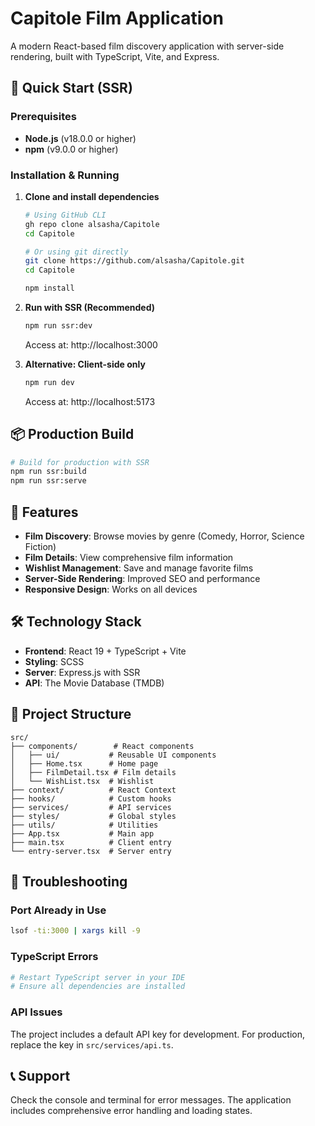 # Capitole Film Application

A modern React-based film discovery application with server-side rendering, built with TypeScript, Vite, and Express.

## 🚀 Quick Start (SSR)

### Prerequisites
- **Node.js** (v18.0.0 or higher)
- **npm** (v9.0.0 or higher)

### Installation & Running

1. **Clone and install dependencies**
   ```bash
   # Using GitHub CLI
   gh repo clone alsasha/Capitole
   cd Capitole
   
   # Or using git directly
   git clone https://github.com/alsasha/Capitole.git
   cd Capitole
   
   npm install
   ```

2. **Run with SSR (Recommended)**
   ```bash
   npm run ssr:dev
   ```
   Access at: http://localhost:3000

3. **Alternative: Client-side only**
   ```bash
   npm run dev
   ```
   Access at: http://localhost:5173

## 📦 Production Build

```bash
# Build for production with SSR
npm run ssr:build
npm run ssr:serve
```

## 🎯 Features

- **Film Discovery**: Browse movies by genre (Comedy, Horror, Science Fiction)
- **Film Details**: View comprehensive film information
- **Wishlist Management**: Save and manage favorite films
- **Server-Side Rendering**: Improved SEO and performance
- **Responsive Design**: Works on all devices

## 🛠️ Technology Stack

- **Frontend**: React 19 + TypeScript + Vite
- **Styling**: SCSS
- **Server**: Express.js with SSR
- **API**: The Movie Database (TMDB)

## 📁 Project Structure

```
src/
├── components/        # React components
│   ├── ui/           # Reusable UI components
│   ├── Home.tsx      # Home page
│   ├── FilmDetail.tsx # Film details
│   └── WishList.tsx  # Wishlist
├── context/          # React Context
├── hooks/            # Custom hooks
├── services/         # API services
├── styles/           # Global styles
├── utils/            # Utilities
├── App.tsx           # Main app
├── main.tsx          # Client entry
└── entry-server.tsx  # Server entry
```

## 🔧 Troubleshooting

### Port Already in Use
```bash
lsof -ti:3000 | xargs kill -9
```

### TypeScript Errors
```bash
# Restart TypeScript server in your IDE
# Ensure all dependencies are installed
```

### API Issues
The project includes a default API key for development. For production, replace the key in `src/services/api.ts`.

## 📞 Support

Check the console and terminal for error messages. The application includes comprehensive error handling and loading states.
